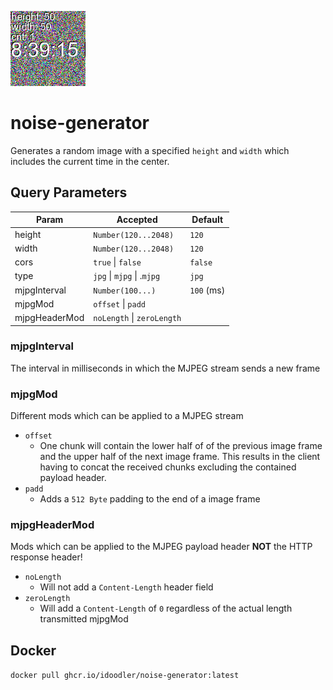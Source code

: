 ![Example](noiseGenerator.jpeg)

# noise-generator

Generates a random image with a specified `height` and `width` which includes the current time in the center.

## Query Parameters
| Param         | Accepted                   | Default    |
|---------------|----------------------------|------------|
| height        | `Number(120...2048)`       | `120`      |
| width         | `Number(120...2048)`       | `120`      |
| cors          | `true` \| `false`          | `false`    |
| type          | `jpg` \| `mjpg` \| .`mjpg` | `jpg`      |
| mjpgInterval  | `Number(100...)`           | `100` (ms) |
| mjpgMod       | `offset` \| `padd`         |            |
| mjpgHeaderMod | `noLength` \| `zeroLength` |            |

### mjpgInterval
The interval in milliseconds in which the MJPEG stream sends a new frame

### mjpgMod
Different mods which can be applied to a MJPEG stream
- `offset`
  - One chunk will contain the lower half of of the previous image frame and the upper half of the next image frame. This results in the client having to concat the received chunks excluding the contained payload header.
- `padd`
  - Adds a `512 Byte` padding to the end of a image frame

### mjpgHeaderMod
Mods which can be applied to the MJPEG payload header **NOT** the HTTP response header!
- `noLength`
  - Will not add a `Content-Length` header field
- `zeroLength`
  - Will add a `Content-Length` of `0` regardless of the actual length transmitted
mjpgMod

## Docker
`docker pull ghcr.io/idoodler/noise-generator:latest`

